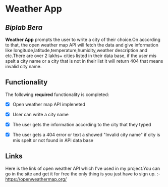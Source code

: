 # Weather App

## *Biplab Bera*

**Weather App**  prompts the user to write a city of their choice.On according to that, the open weather map API will fetch the data and give information like longitude,latitude,temperature,humidity,weather description and etc.There are over 2 lakhs+ cities listed in their data base, if the user mis spelt a city name or a city that is not in their list it will return 404 that means invalid city name.

## Functionality

The following **required** functionality is completed:

* [x] Open weather map API impleneted
* [x] User can write a city name
* [x] The user gets the information according to the city that they typed
* [x] The user gets a 404 error or text a showed "Invalid city name" if city is mis spelt or not found in API data base


## Links

Here is the link of open weather API which I've used in my project.You can go in the site and get it for free the only thing is you just have to sign up. :-https://openweathermap.org/ 